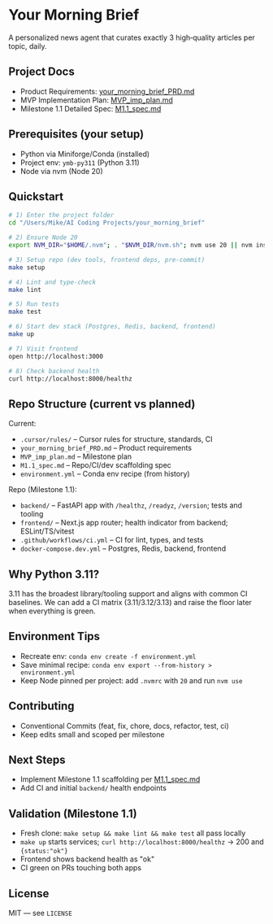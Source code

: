 # Your Morning Brief

A personalized news agent that curates exactly 3 high‑quality articles per topic, daily.

## Project Docs

- Product Requirements: [your_morning_brief_PRD.md](./your_morning_brief_PRD.md)
- MVP Implementation Plan: [MVP_imp_plan.md](./MVP_imp_plan.md)
- Milestone 1.1 Detailed Spec: [M1.1_spec.md](./M1.1_spec.md)

## Prerequisites (your setup)

- Python via Miniforge/Conda (installed)
- Project env: `ymb-py311` (Python 3.11)
- Node via nvm (Node 20)

## Quickstart

```bash
# 1) Enter the project folder
cd "/Users/Mike/AI Coding Projects/your_morning_brief"

# 2) Ensure Node 20
export NVM_DIR="$HOME/.nvm"; . "$NVM_DIR/nvm.sh"; nvm use 20 || nvm install 20 && nvm use 20

# 3) Setup repo (dev tools, frontend deps, pre-commit)
make setup

# 4) Lint and type-check
make lint

# 5) Run tests
make test

# 6) Start dev stack (Postgres, Redis, backend, frontend)
make up

# 7) Visit frontend
open http://localhost:3000

# 8) Check backend health
curl http://localhost:8000/healthz
```

## Repo Structure (current vs planned)

Current:

- `.cursor/rules/` – Cursor rules for structure, standards, CI
- `your_morning_brief_PRD.md` – Product requirements
- `MVP_imp_plan.md` – Milestone plan
- `M1.1_spec.md` – Repo/CI/dev scaffolding spec
- `environment.yml` – Conda env recipe (from history)

Repo (Milestone 1.1):

- `backend/` – FastAPI app with `/healthz`, `/readyz`, `/version`; tests and tooling
- `frontend/` – Next.js app router; health indicator from backend; ESLint/TS/vitest
- `.github/workflows/ci.yml` – CI for lint, types, and tests
- `docker-compose.dev.yml` – Postgres, Redis, backend, frontend

## Why Python 3.11?

3.11 has the broadest library/tooling support and aligns with common CI baselines. We can add a CI matrix (3.11/3.12/3.13) and raise the floor later when everything is green.

## Environment Tips

- Recreate env: `conda env create -f environment.yml`
- Save minimal recipe: `conda env export --from-history > environment.yml`
- Keep Node pinned per project: add `.nvmrc` with `20` and run `nvm use`

## Contributing

- Conventional Commits (feat, fix, chore, docs, refactor, test, ci)
- Keep edits small and scoped per milestone

## Next Steps

- Implement Milestone 1.1 scaffolding per [M1.1_spec.md](./M1.1_spec.md)
- Add CI and initial `backend/` health endpoints

## Validation (Milestone 1.1)

- Fresh clone: `make setup && make lint && make test` all pass locally
- `make up` starts services; `curl http://localhost:8000/healthz` → 200 and `{status:"ok"}`
- Frontend shows backend health as "ok"
- CI green on PRs touching both apps

## License

MIT — see `LICENSE`
